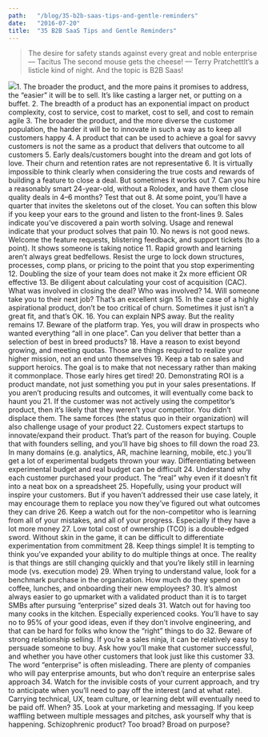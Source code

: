 ```yaml
---
path:	"/blog/35-b2b-saas-tips-and-gentle-reminders"
date:	"2016-07-20"
title:	"35 B2B SaaS Tips and Gentle Reminders"
---
```



> The desire for safety stands against every great and noble enterprise — Tacitus
> The second mouse gets the cheese! — Terry PratchettIt’s a listicle kind of night. And the topic is B2B Saas!

![](/images/1*YrN3kttaDgOW2058NS8XVg.png)1. The broader the product, and the more pains it promises to address, the “easier” it will be to sell. It’s like casting a larger net, or putting on a buffet.
2. The breadth of a product has an exponential impact on product complexity, cost to service, cost to market, cost to sell, and cost to remain agile
3. The broader the product, and the more diverse the customer population, the harder it will be to innovate in such a way as to keep all customers happy
4. A product that can be used to achieve a goal for savvy customers is not the same as a product that delivers that outcome to all customers
5. Early deals/customers bought into the dream and got lots of love. Their churn and retention rates are not representative
6. It is virtually impossible to think clearly when considering the true costs and rewards of building a feature to close a deal. But sometimes it works out
7. Can you hire a reasonably smart 24-year-old, without a Rolodex, and have them close quality deals in 4–6 months? Test that out
8. At some point, you’ll have a quarter that invites the skeletons out of the closet. You can soften this blow if you keep your ears to the ground and listen to the front-lines
9. Sales indicate you’ve discovered a pain worth solving. Usage and renewal indicate that your product solves that pain
10. No news is not good news. Welcome the feature requests, blistering feedback, and support tickets (to a point). It shows someone is taking notice
11. Rapid growth and learning aren’t always great bedfellows. Resist the urge to lock down structures, processes, comp plans, or pricing to the point that you stop experimenting
12. Doubling the size of your team does not make it 2x more efficient OR effective
13. Be diligent about calculating your cost of acquisition (CAC). What was involved in closing the deal? Who was involved?
14. Will someone take you to their next job? That’s an excellent sign
15. In the case of a highly aspirational product, don’t be too critical of churn. Sometimes it just isn’t a great fit, and that’s OK.
16. You can explain NPS away. But the reality remains
17. Beware of the platform trap. Yes, you will draw in prospects who wanted everything “all in one place”. Can you deliver that better than a selection of best in breed products?
18. Have a reason to exist beyond growing, and meeting quotas. Those are things required to realize your higher mission, not an end unto themselves
19. Keep a tab on sales and support heroics. The goal is to make that not necessary rather than making it commonplace. Those early hires get tired!
20. Demonstrating ROI is a product mandate, not just something you put in your sales presentations. If you aren’t producing results and outcomes, it will eventually come back to haunt you
21. If the customer was not actively using the competitor’s product, then it’s likely that they weren’t your competitor. You didn’t displace them. The same forces (the status quo in their organization) will also challenge usage of your product
22. Customers expect startups to innovate/expand their product. That’s part of the reason for buying. Couple that with founders selling, and you’ll have big shoes to fill down the road
23. In many domains (e.g. analytics, AR, machine learning, mobile, etc.) you’ll get a lot of experimental budgets thrown your way. Differentiating between experimental budget and real budget can be difficult
24. Understand why each customer purchased your product. The “real” why even if it doesn’t fit into a neat box on a spreadsheet
25. Hopefully, using your product will inspire your customers. But if you haven’t addressed their use case lately, it may encourage them to replace you now they’ve figured out what outcomes they can drive
26. Keep a watch out for the non-competitor who is learning from all of your mistakes, and all of your progress. Especially if they have a lot more money
27. Low total cost of ownership (TCO) is a double-edged sword. Without skin in the game, it can be difficult to differentiate experimentation from commitment
28. Keep things simple! It is tempting to think you’ve expanded your ability to do multiple things at once. The reality is that things are still changing quickly and that you’re likely still in learning mode (vs. execution mode)
29. When trying to understand value, look for a benchmark purchase in the organization. How much do they spend on coffee, lunches, and onboarding their new employees?
30. It’s almost always easier to go upmarket with a validated product than it is to target SMBs after pursuing “enterprise” sized deals
31. Watch out for having too many cooks in the kitchen. Especially experienced cooks. You’ll have to say no to 95% of your good ideas, even if they don’t involve engineering, and that can be hard for folks who know the “right” things to do
32. Beware of strong relationship selling. If you’re a sales ninja, it can be relatively easy to persuade someone to buy. Ask how you’ll make that customer successful, and whether you have other customers that look just like this customer
33. The word “enterprise” is often misleading. There are plenty of companies who will pay enterprise amounts, but who don’t require an enterprise sales approach
34. Watch for the invisible costs of your current approach, and try to anticipate when you’ll need to pay off the interest (and at what rate). Carrying technical, UX, team culture, or learning debt will eventually need to be paid off. When?
35. Look at your marketing and messaging. If you keep waffling between multiple messages and pitches, ask yourself why that is happening. Schizophrenic product? Too broad? Broad on purpose?
